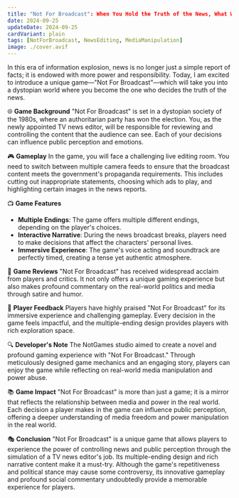 ```yaml
---
title: "Not For Broadcast": When You Hold the Truth of the News, What Will You Choose to Do?
date: 2024-09-25
updateDate: 2024-09-25
cardVariant: plain
tags: [NotForBroadcast, NewsEditing, MediaManipulation]
image: ./cover.avif
---
```


In this era of information explosion, news is no longer just a simple report of facts; it is endowed with more power and responsibility. Today, I am excited to introduce a unique game—"Not For Broadcast"—which will take you into a dystopian world where you become the one who decides the truth of the news.

🌐 **Game Background**
"Not For Broadcast" is set in a dystopian society of the 1980s, where an authoritarian party has won the election. You, as the newly appointed TV news editor, will be responsible for reviewing and controlling the content that the audience can see. Each of your decisions can influence public perception and emotions.

🎮 **Gameplay**
In the game, you will face a challenging live editing room. You need to switch between multiple camera feeds to ensure that the broadcast content meets the government's propaganda requirements. This includes cutting out inappropriate statements, choosing which ads to play, and highlighting certain images in the news reports.

📺 **Game Features**
- **Multiple Endings**: The game offers multiple different endings, depending on the player's choices.
- **Interactive Narrative**: During the news broadcast breaks, players need to make decisions that affect the characters' personal lives.
- **Immersive Experience**: The game's voice acting and soundtrack are perfectly timed, creating a tense yet authentic atmosphere.

📝 **Game Reviews**
"Not For Broadcast" has received widespread acclaim from players and critics. It not only offers a unique gaming experience but also makes profound commentary on the real-world politics and media through satire and humor.

🌟 **Player Feedback**
Players have highly praised "Not For Broadcast" for its immersive experience and challenging gameplay. Every decision in the game feels impactful, and the multiple-ending design provides players with rich exploration space.

🔍 **Developer's Note**
The NotGames studio aimed to create a novel and profound gaming experience with "Not For Broadcast." Through meticulously designed game mechanics and an engaging story, players can enjoy the game while reflecting on real-world media manipulation and power abuse.

📚 **Game Impact**
"Not For Broadcast" is more than just a game; it is a mirror that reflects the relationship between media and power in the real world. Each decision a player makes in the game can influence public perception, offering a deeper understanding of media freedom and power manipulation in the real world.

🎭 **Conclusion**
"Not For Broadcast" is a unique game that allows players to experience the power of controlling news and public perception through the simulation of a TV news editor's job. Its multiple-ending design and rich narrative content make it a must-try. Although the game's repetitiveness and political stance may cause some controversy, its innovative gameplay and profound social commentary undoubtedly provide a memorable experience for players.